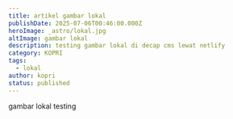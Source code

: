 ```yaml
---
title: artikel gambar lokal
publishDate: 2025-07-06T00:46:00.000Z
heroImage: _astro/lokal.jpg
altImage: gambar lokal
description: testing gambar lokal di decap cms lewat netlify
category: KOPRI
tags:
  - lokal
author: kopri
status: published
---
```

gambar lokal testing
